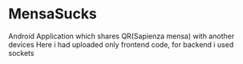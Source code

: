 # MensaSucks
Android Application which shares QR(Sapienza mensa) with another devices
Here i had uploaded only frontend code, for backend i used sockets
